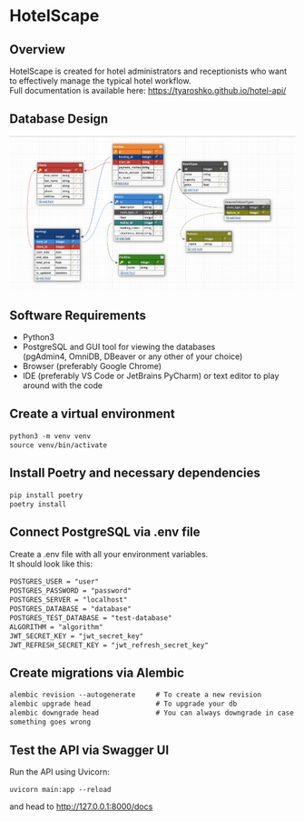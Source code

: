 # HotelScape

## Overview
HotelScape is created for hotel administrators and receptionists who want to effectively manage the typical hotel workflow.<br/>
Full documentation is available here: https://tyaroshko.github.io/hotel-api/

## Database Design
![Database Design](docs/img/database_design.png)
## Software Requirements
* Python3
* PostgreSQL and GUI tool for viewing the databases<br/>(pgAdmin4, OmniDB, DBeaver or any other of your choice)
* Browser (preferably Google Chrome)
* IDE (preferably VS Code or JetBrains PyCharm) or text editor to play around with the code

## Create a virtual environment
```
python3 -m venv venv
source venv/bin/activate
```
## Install Poetry and necessary dependencies
```
pip install poetry
poetry install
```
## Connect PostgreSQL via .env file
Create a .env file with all your environment variables. <br/>
It should look like this:
```
POSTGRES_USER = "user"
POSTGRES_PASSWORD = "password"
POSTGRES_SERVER = "localhost"
POSTGRES_DATABASE = "database"
POSTGRES_TEST_DATABASE = "test-database"
ALGORITHM = "algorithm"
JWT_SECRET_KEY = "jwt_secret_key"
JWT_REFRESH_SECRET_KEY = "jwt_refresh_secret_key"
```
## Create migrations via Alembic
```
alembic revision --autogenerate     # To create a new revision
alembic upgrade head                # To upgrade your db
alembic downgrade head              # You can always downgrade in case something goes wrong
```
## Test the API via Swagger UI
Run the API using Uvicorn:
```
uvicorn main:app --reload
```
and head to http://127.0.0.1:8000/docs
